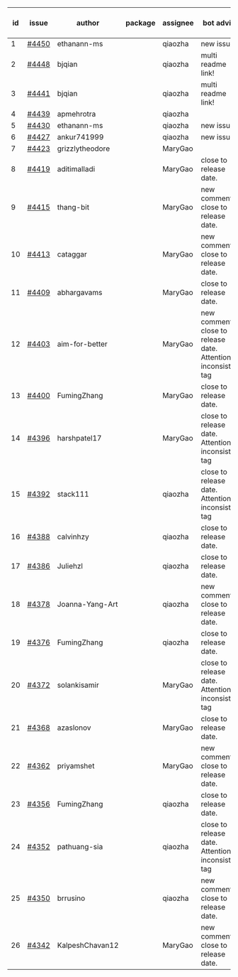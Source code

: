 | id | issue | author | package | assignee | bot advice | created date of issue | target release date | date from target |
| ------ | ------ | ------ | ------ | ------ | ------ | ------ | ------ | :-----: |
| 1 | [#4450](https://github.com/Azure/sdk-release-request/issues/4450) | ethanann-ms |  | qiaozha | new issue. | 08-17 | 09-22 |  |
| 2 | [#4448](https://github.com/Azure/sdk-release-request/issues/4448) | bjqian |  | qiaozha | multi readme link! | 08-17 | 09-22 |  |
| 3 | [#4441](https://github.com/Azure/sdk-release-request/issues/4441) | bjqian |  | qiaozha | multi readme link! | 08-17 | 09-22 |  |
| 4 | [#4439](https://github.com/Azure/sdk-release-request/issues/4439) | apmehrotra |  | qiaozha |  | 08-16 | 09-22 |  |
| 5 | [#4430](https://github.com/Azure/sdk-release-request/issues/4430) | ethanann-ms |  | qiaozha | new issue. | 08-15 | 09-22 |  |
| 6 | [#4427](https://github.com/Azure/sdk-release-request/issues/4427) | ankur741999 |  | qiaozha | new issue. | 08-14 | 09-22 |  |
| 7 | [#4423](https://github.com/Azure/sdk-release-request/issues/4423) | grizzlytheodore |  | MaryGao |  | 08-12 | 09-22 |  |
| 8 | [#4419](https://github.com/Azure/sdk-release-request/issues/4419) | aditimalladi |  | MaryGao | close to release date.  | 08-11 | 08-25 | 2 |
| 9 | [#4415](https://github.com/Azure/sdk-release-request/issues/4415) | thang-bit |  | MaryGao | new comment. close to release date.  | 08-10 | 08-25 | 2 |
| 10 | [#4413](https://github.com/Azure/sdk-release-request/issues/4413) | cataggar |  | MaryGao | new comment. close to release date.  | 08-08 | 08-25 | 2 |
| 11 | [#4409](https://github.com/Azure/sdk-release-request/issues/4409) | abhargavams |  | MaryGao | close to release date.  | 08-08 | 08-25 | 2 |
| 12 | [#4403](https://github.com/Azure/sdk-release-request/issues/4403) | aim-for-better |  | MaryGao | new comment. close to release date.  Attention to inconsistent tag | 08-08 | 08-25 | 2 |
| 13 | [#4400](https://github.com/Azure/sdk-release-request/issues/4400) | FumingZhang |  | MaryGao | close to release date.  | 08-08 | 08-25 | 2 |
| 14 | [#4396](https://github.com/Azure/sdk-release-request/issues/4396) | harshpatel17 |  | MaryGao | close to release date.  Attention to inconsistent tag | 08-07 | 08-25 | 2 |
| 15 | [#4392](https://github.com/Azure/sdk-release-request/issues/4392) | stack111 |  | qiaozha | close to release date.  Attention to inconsistent tag | 08-04 | 08-25 | 2 |
| 16 | [#4388](https://github.com/Azure/sdk-release-request/issues/4388) | calvinhzy |  | qiaozha | close to release date.  | 08-04 | 08-25 | 2 |
| 17 | [#4386](https://github.com/Azure/sdk-release-request/issues/4386) | Juliehzl |  | qiaozha | close to release date.  | 08-02 | 08-25 | 2 |
| 18 | [#4378](https://github.com/Azure/sdk-release-request/issues/4378) | Joanna-Yang-Art |  | qiaozha | new comment. close to release date.  | 07-31 | 08-25 | 2 |
| 19 | [#4376](https://github.com/Azure/sdk-release-request/issues/4376) | FumingZhang |  | qiaozha | close to release date.  | 07-31 | 08-25 | 2 |
| 20 | [#4372](https://github.com/Azure/sdk-release-request/issues/4372) | solankisamir |  | MaryGao | close to release date.  Attention to inconsistent tag | 07-27 | 08-25 | 2 |
| 21 | [#4368](https://github.com/Azure/sdk-release-request/issues/4368) | azaslonov |  | MaryGao | close to release date.  | 07-26 | 08-25 | 2 |
| 22 | [#4362](https://github.com/Azure/sdk-release-request/issues/4362) | priyamshet |  | MaryGao | new comment. close to release date.  | 07-25 | 08-25 | 2 |
| 23 | [#4356](https://github.com/Azure/sdk-release-request/issues/4356) | FumingZhang |  | qiaozha | close to release date.  | 07-21 | 08-25 | 2 |
| 24 | [#4352](https://github.com/Azure/sdk-release-request/issues/4352) | pathuang-sia |  | qiaozha | close to release date.  Attention to inconsistent tag | 07-20 | 08-25 | 2 |
| 25 | [#4350](https://github.com/Azure/sdk-release-request/issues/4350) | brrusino |  | qiaozha | new comment. close to release date.  | 07-20 | 08-25 | 2 |
| 26 | [#4342](https://github.com/Azure/sdk-release-request/issues/4342) | KalpeshChavan12 |  | MaryGao | new comment. close to release date.  | 07-15 | 08-25 | 2 |

